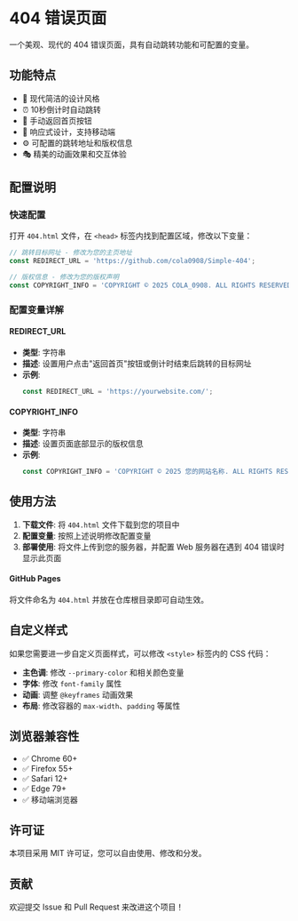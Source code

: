 # 404 错误页面

一个美观、现代的 404 错误页面，具有自动跳转功能和可配置的变量。

## 功能特点

- 🎨 现代简洁的设计风格
- ⏰ 10秒倒计时自动跳转
- 🔄 手动返回首页按钮
- 📱 响应式设计，支持移动端
- ⚙️ 可配置的跳转地址和版权信息
- 🎭 精美的动画效果和交互体验

## 配置说明

### 快速配置

打开 `404.html` 文件，在 `<head>` 标签内找到配置区域，修改以下变量：

```javascript
// 跳转目标网址 - 修改为您的主页地址
const REDIRECT_URL = 'https://github.com/cola0908/Simple-404';

// 版权信息 - 修改为您的版权声明
const COPYRIGHT_INFO = 'COPYRIGHT © 2025 COLA_0908. ALL RIGHTS RESERVED.';
```

### 配置变量详解

#### REDIRECT_URL
- **类型**: 字符串
- **描述**: 设置用户点击"返回首页"按钮或倒计时结束后跳转的目标网址
- **示例**: 
  ```javascript
  const REDIRECT_URL = 'https://yourwebsite.com/';
  ```

#### COPYRIGHT_INFO
- **类型**: 字符串
- **描述**: 设置页面底部显示的版权信息
- **示例**: 
  ```javascript
  const COPYRIGHT_INFO = 'COPYRIGHT © 2025 您的网站名称. ALL RIGHTS RESERVED.';
  ```

## 使用方法

1. **下载文件**: 将 `404.html` 文件下载到您的项目中
2. **配置变量**: 按照上述说明修改配置变量
3. **部署使用**: 将文件上传到您的服务器，并配置 Web 服务器在遇到 404 错误时显示此页面


#### GitHub Pages
将文件命名为 `404.html` 并放在仓库根目录即可自动生效。

## 自定义样式

如果您需要进一步自定义页面样式，可以修改 `<style>` 标签内的 CSS 代码：

- **主色调**: 修改 `--primary-color` 和相关颜色变量
- **字体**: 修改 `font-family` 属性
- **动画**: 调整 `@keyframes` 动画效果
- **布局**: 修改容器的 `max-width`、`padding` 等属性

## 浏览器兼容性

- ✅ Chrome 60+
- ✅ Firefox 55+
- ✅ Safari 12+
- ✅ Edge 79+
- ✅ 移动端浏览器

## 许可证

本项目采用 MIT 许可证，您可以自由使用、修改和分发。

## 贡献

欢迎提交 Issue 和 Pull Request 来改进这个项目！
